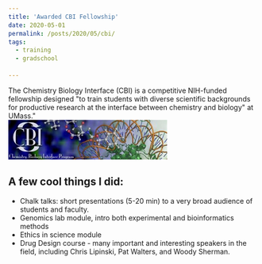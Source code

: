 ```yaml
---
title: 'Awarded CBI Fellowship'
date: 2020-05-01
permalink: /posts/2020/05/cbi/
tags:
  - training
  - gradschool

---
```


The Chemistry Biology Interface (CBI) is a competitive NIH-funded fellowship designed "to train students with diverse scientific backgrounds for productive research at the interface between chemistry and biology" at UMass."
<br/><a href="https://cbi.chem.umass.edu" class="image" id="cbi"><img src="/images/cbi.jpg" alt="" /></a>

A few cool things I did:
------
* Chalk talks: short presentations (5-20 min) to a very broad audience of students and faculty.
* Genomics lab module, intro both experimental and bioinformatics methods
* Ethics in science module
* Drug Design course - many important and interesting speakers in the field, including Chris Lipinski, Pat Walters, and Woody Sherman.
